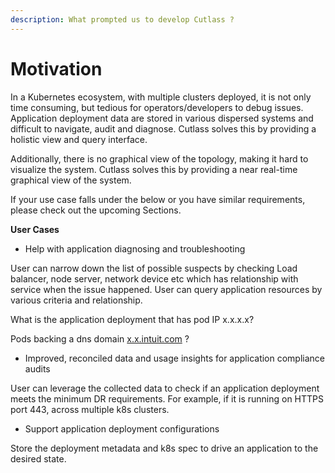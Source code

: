 ```yaml
---
description: What prompted us to develop Cutlass ?
---
```


# Motivation

In a Kubernetes ecosystem, with multiple clusters deployed, it is not only time consuming, but tedious for operators/developers to debug issues. Application deployment data are stored in various dispersed systems and difficult to navigate, audit and diagnose. Cutlass solves this by providing a holistic view and query interface.

Additionally, there is no graphical view of the topology, making it hard to visualize the system. Cutlass solves this by providing a near real-time graphical view of the system.

If your use case falls under the below or you have similar requirements, please check out the upcoming Sections.

**User Cases**

* Help with application diagnosing and troubleshooting

User can narrow down the list of possible suspects by checking Load balancer, node server, network device etc which has relationship with service when the issue happened. User can query application resources by various criteria and relationship.

What is the application deployment that has pod IP x.x.x.x?

Pods backing a dns domain [x.x.intuit.com](http://x.x.intuit.com/) ?

* Improved, reconciled data and usage insights for application compliance audits

User can leverage the collected data to check if an application deployment meets the minimum DR requirements. For example, if it is running on HTTPS port 443, across multiple k8s clusters.

* Support application deployment configurations

Store the deployment metadata and k8s spec to drive an application to the desired state.







